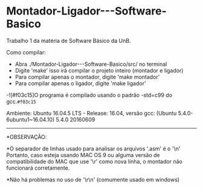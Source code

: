 # Montador-Ligador---Software-Basico
Trabalho 1 da matéria de Software Básico da UnB.

Como compilar:

* Abra ./Montador-Ligador---Software-Basico/src/ no terminal
* Digite 'make' isso irá compilar o projeto inteiro (montador e ligador)
* Para compilar apenas o montador, digite 'make montador'
* Para compilar apenas o ligador, digite 'make ligador'

-![#f03c15]O programa é compilado usando o padrão -std=c99 do gcc.`#f03c15`

Ambiente:
Ubuntu 16.04.5 LTS - Release: 16.04, versão gcc: (Ubuntu 5.4.0-6ubuntu1~16.04.10) 5.4.0 20160609

---------------------------------------------------------------------------
*OBSERVAÇÃO:

*O separador de linhas usado para analisar os arquivos '.asm' é o '\n'
Portanto, caso esteja usando MAC OS 9 ou alguma versão de compatibilidade
do MAC que use '\r' como nova linha, o montador não funcionará corretamente.

*Não há problemas no uso de '\r\n' (comumente usado em windows)
